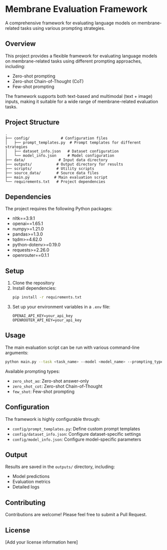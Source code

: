 # Membrane Evaluation Framework

A comprehensive framework for evaluating language models on membrane-related tasks using various prompting strategies.

## Overview

This project provides a flexible framework for evaluating language models on membrane-related tasks using different prompting approaches, including:
- Zero-shot prompting
- Zero-shot Chain-of-Thought (CoT)
- Few-shot prompting

The framework supports both text-based and multimodal (text + image) inputs, making it suitable for a wide range of membrane-related evaluation tasks.

## Project Structure

```
.
├── config/              # Configuration files
│   ├── prompt_templates.py  # Prompt templates for different strategies
│   ├── dataset_info.json   # Dataset configuration
│   └── model_info.json     # Model configuration
├── data/               # Input data directory
├── outputs/           # Output directory for results
├── scripts/           # Utility scripts
├── source_data/       # Source data files
├── main.py           # Main evaluation script
└── requirements.txt   # Project dependencies
```

## Dependencies

The project requires the following Python packages:
- nltk==3.9.1
- openai==1.65.1
- numpy>=1.21.0
- pandas>=1.3.0
- tqdm>=4.62.0
- python-dotenv>=0.19.0
- requests>=2.26.0
- openrouter==0.1.1

## Setup

1. Clone the repository
2. Install dependencies:
   ```bash
   pip install -r requirements.txt
   ```
3. Set up your environment variables in a `.env` file:
   ```
   OPENAI_API_KEY=your_api_key
   OPENROUTER_API_KEY=your_api_key
   ```

## Usage

The main evaluation script can be run with various command-line arguments:

```bash
python main.py --task <task_name> --model <model_name> --prompting_type <type>
```

Available prompting types:
- `zero_shot_ao`: Zero-shot answer-only
- `zero_shot_cot`: Zero-shot Chain-of-Thought
- `few_shot`: Few-shot prompting

## Configuration

The framework is highly configurable through:
- `config/prompt_templates.py`: Define custom prompt templates
- `config/dataset_info.json`: Configure dataset-specific settings
- `config/model_info.json`: Configure model-specific parameters

## Output

Results are saved in the `outputs/` directory, including:
- Model predictions
- Evaluation metrics
- Detailed logs

## Contributing

Contributions are welcome! Please feel free to submit a Pull Request.

## License

[Add your license information here]